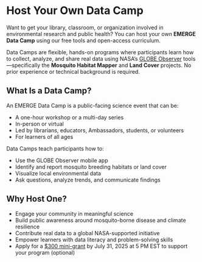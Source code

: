 # Host Your Own Data Camp

Want to get your library, classroom, or organization involved in environmental research and public health? You can host your own **EMERGE Data Camp** using our free tools and open-access curriculum.

Data Camps are flexible, hands-on programs where participants learn how to collect, analyze, and share real data using NASA’s [GLOBE Observer](https://observer.globe.gov/) tools—specifically the **Mosquito Habitat Mapper** and **Land Cover** projects. No prior experience or technical background is required.

## What Is a Data Camp?
An EMERGE Data Camp is a public-facing science event that can be:
- A one-hour workshop or a multi-day series
- In-person or virtual
- Led by librarians, educators, Ambassadors, students, or volunteers
- For learners of all ages

Data Camps teach participants how to:
- Use the GLOBE Observer mobile app
- Identify and report mosquito breeding habitats or land cover
- Visualize local environmental data
- Ask questions, analyze trends, and communicate findings

## Why Host One?
- Engage your community in meaningful science
- Build public awareness around mosquito-borne disease and climate resilience
- Contribute real data to a global NASA-supported initiative
- Empower learners with data literacy and problem-solving skills
- Apply for a [$300 mini-grant](https://geoemerge.com/mini-grants-for-libraries-community-based-organizations/) by July 31, 2025 at 5 PM EST to support your program (optional)